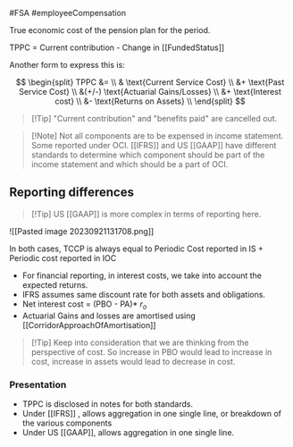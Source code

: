 #FSA #employeeCompensation 

True economic cost of the pension plan for the period. 

TPPC = Current contribution - Change in [[FundedStatus]] 

Another form to express this is: 

$$ 
 \begin{split} 
 TPPC &= \\
 & \text{Current Service Cost} \\
 &+ \text{Past Service Cost} \\
 &(+/-) \text{Actuarial Gains/Losses} \\
 &+ \text{Interest cost} \\
 &- \text{Returns on Assets} \\
 \end{split} 
$$

> [!Tip] "Current contribution" and "benefits paid" are cancelled out. 

>[!Note] Not all components are to be expensed in income statement. Some reported under OCI.
>[[IFRS]]  and US [[GAAP]] have different standards to determine which component should be part of the income statement and which should be a part of OCI. 
>

## Reporting differences 
>[!Tip] US [[GAAP]] is more complex in terms of reporting here. 


![[Pasted image 20230921131708.png]]

In both cases, TCCP is always equal to Periodic Cost reported in IS + Periodic cost reported in IOC
- For financial reporting, in interest costs, we take into account the expected returns. 
- IFRS assumes same discount rate for both assets and obligations.
- Net interest cost = (PBO - PA)* $r_o$
- Actuarial Gains and losses are amortised using [[CorridorApproachOfAmortisation]]

>[!Tip] Keep into consideration that we are thinking from the perspective of cost. So increase in PBO would lead to increase in cost, increase in assets would lead to decrease in cost. 


### Presentation 
- TPPC is disclosed in notes for both standards. 
- Under [[IFRS]] , allows aggregation in one single line, or breakdown of the various components 
- Under US [[GAAP]], allows aggregation in one single line.  
